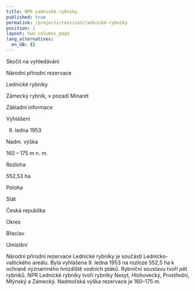 ```yaml
---
title: NPR Lednické rybníky
published: true
permalink: /projects/revision/lednické-rybníky
position: 1
layout: two_columns_page
lang_alternatives:
  en_GB: {}
---
```

Skočit na vyhledávání



Národní přírodní rezervace

Lednické rybníky



Zámecký rybník, v pozadí Minaret

Základní informace

Vyhlášení

9. ledna 1953

Nadm. výška

160 – 175 m n. m.

Rozloha

552,53 ha

Poloha

Stát

 Česká republika

Okres

Břeclav

Umístění

Národní přírodní rezervace Lednické rybníky je součástí Lednicko-valtického areálu. Byla vyhlášena 9. ledna 1953 na rozloze 552,5 ha k ochraně významného hnízdiště vodních ptáků. Rybniční soustavu tvoří pět rybníků. NPR Lednické rybníky tvoří rybníky Nesyt, Hlohovecký, Prostřední, Mlýnský a Zámecký. Nadmořská výška rezervace je 160–175 m.
